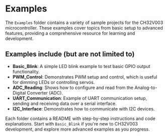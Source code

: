 # Examples

The `Examples` folder contains a variety of sample projects for the CH32V003 microcontroller. These examples cover topics from basic setup to advanced features, providing a comprehensive resource for learning and development.

## Examples include (but are not limited to)

- **Basic_Blink**: A simple LED blink example to test basic GPIO output functionality.
- **PWM_Control**: Demonstrates PWM setup and control, which is useful for dimming LEDs or controlling servos.
- **ADC_Reading**: Shows how to configure and read from the Analog-to-Digital Converter (ADC).
- **UART_Communication**: Example of UART communication setup, sending and receiving data over a serial interface.
- **I2C_Interface**: Demonstrates how to communicate with I2C devices.

Each folder contains a README with step-by-step instructions and code explanations. Start with `Basic_Blink` if you're new to CH32V003 development, and explore more advanced examples as you progress.
